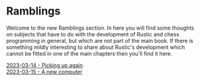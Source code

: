 # Ramblings

Welcome to the new Ramblings section. In here you will find some thoughts
on subjects that have to do with the development of Rustic and chess
programming in general, but which are not part of the main book. If there
is something mildly interesting to share about Rustic's development which
cannot be fitted in one of the main chapters then you'll find it here.

[2023-03-14 - Picking up again](./20230314_picking_up.md)<br />
[2023-03-15 - A new computer](./20230315_new_computer.md)
